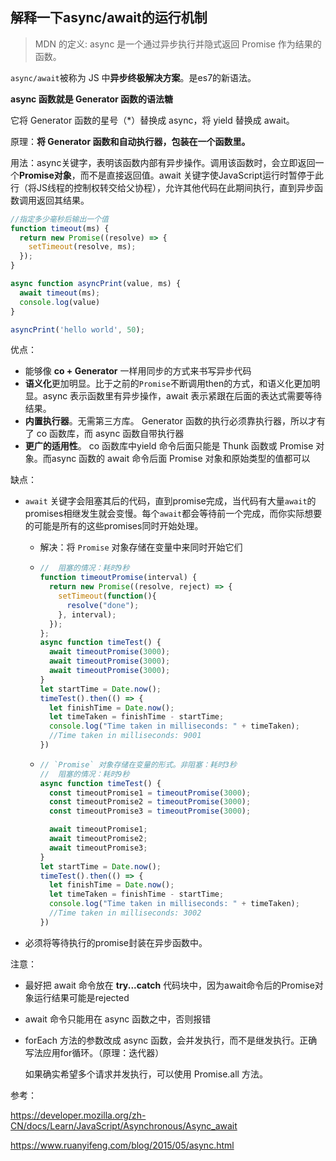 ## 解释一下async/await的运行机制

> MDN 的定义: async 是一个通过异步执行并隐式返回 Promise 作为结果的函数。

`async/await`被称为 JS 中**异步终极解决方案**。是es7的新语法。

**async 函数就是 Generator 函数的语法糖**

它将 Generator 函数的星号（*）替换成 async，将 yield 替换成 await。



原理：**将 Generator 函数和自动执行器，包装在一个函数里。**

用法：async关键字，表明该函数内部有异步操作。调用该函数时，会立即返回一个**Promise对象**，而不是直接返回值。await 关键字使JavaScript运行时暂停于此行（将JS线程的控制权转交给父协程），允许其他代码在此期间执行，直到异步函数调用返回其结果。

```javascript
//指定多少毫秒后输出一个值
function timeout(ms) {
  return new Promise((resolve) => {
    setTimeout(resolve, ms);
  });
}

async function asyncPrint(value, ms) {
  await timeout(ms);
  console.log(value)
}

asyncPrint('hello world', 50);
```

优点：

* 能够像 **co + Generator** 一样用同步的方式来书写异步代码
* **语义化**更加明显。比于之前的`Promise`不断调用then的方式，和语义化更加明显。async 表示函数里有异步操作，await 表示紧跟在后面的表达式需要等待结果。
* **内置执行器**。无需第三方库。 Generator 函数的执行必须靠执行器，所以才有了 co 函数库，而 async 函数自带执行器
* **更广的适用性**。 co 函数库中yield 命令后面只能是 Thunk 函数或 Promise 对象。而async 函数的 await 命令后面 Promise 对象和原始类型的值都可以

缺点：

* `await` 关键字会阻塞其后的代码，直到promise完成，当代码有大量`await`的promises相继发生就会变慢。每个`await`都会等待前一个完成，而你实际想要的可能是所有的这些promises同时开始处理。

  * 解决：将 `Promise` 对象存储在变量中来同时开始它们

  * ```javascript
    //	阻塞的情况：耗时9秒
    function timeoutPromise(interval) {
      return new Promise((resolve, reject) => {
        setTimeout(function(){
          resolve("done");
        }, interval);
      });
    };
    async function timeTest() {
      await timeoutPromise(3000);
      await timeoutPromise(3000);
      await timeoutPromise(3000);
    }
    let startTime = Date.now();
    timeTest().then(() => {
      let finishTime = Date.now();
      let timeTaken = finishTime - startTime;
      console.log("Time taken in milliseconds: " + timeTaken);
      //Time taken in milliseconds: 9001
    })
    ```

  * ```javascript
    // `Promise` 对象存储在变量的形式。非阻塞：耗时3秒
    //	阻塞的情况：耗时9秒
    async function timeTest() {
      const timeoutPromise1 = timeoutPromise(3000);
      const timeoutPromise2 = timeoutPromise(3000);
      const timeoutPromise3 = timeoutPromise(3000);
    
      await timeoutPromise1;
      await timeoutPromise2;
      await timeoutPromise3;
    }
    let startTime = Date.now();
    timeTest().then(() => {
      let finishTime = Date.now();
      let timeTaken = finishTime - startTime;
      console.log("Time taken in milliseconds: " + timeTaken);
      //Time taken in milliseconds: 3002
    })
    ```

* 必须将等待执行的promise封装在异步函数中。



注意：

* 最好把 await 命令放在 **try...catch** 代码块中，因为await命令后的Promise对象运行结果可能是rejected

* await 命令只能用在 async 函数之中，否则报错

* forEach 方法的参数改成 async 函数，会并发执行，而不是继发执行。正确写法应用for循环。（原理：迭代器）

  如果确实希望多个请求并发执行，可以使用 Promise.all 方法。

参考：

https://developer.mozilla.org/zh-CN/docs/Learn/JavaScript/Asynchronous/Async_await

https://www.ruanyifeng.com/blog/2015/05/async.html